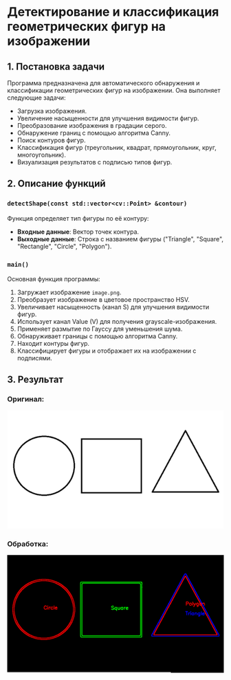 # Детектирование и классификация геометрических фигур на изображении

## 1. Постановка задачи
Программа предназначена для автоматического обнаружения и классификации геометрических фигур на изображении. Она выполняет следующие задачи:
- Загрузка изображения.
- Увеличение насыщенности для улучшения видимости фигур.
- Преобразование изображения в градации серого.
- Обнаружение границ с помощью алгоритма Canny.
- Поиск контуров фигур.
- Классификация фигур (треугольник, квадрат, прямоугольник, круг, многоугольник).
- Визуализация результатов с подписью типов фигур.

## 2. Описание функций

### `detectShape(const std::vector<cv::Point> &contour)`
Функция определяет тип фигуры по её контуру:
- **Входные данные**: Вектор точек контура.
- **Выходные данные**: Строка с названием фигуры ("Triangle", "Square", "Rectangle", "Circle", "Polygon").

### `main()`
Основная функция программы:
1. Загружает изображение `image.png`.
2. Преобразует изображение в цветовое пространство HSV.
3. Увеличивает насыщенность (канал S) для улучшения видимости фигур.
4. Использует канал Value (V) для получения grayscale-изображения.
5. Применяет размытие по Гауссу для уменьшения шума.
6. Обнаруживает границы с помощью алгоритма Canny.
7. Находит контуры фигур.
8. Классифицирует фигуры и отображает их на изображении с подписями.

## 3. Результат
### Оригинал:
![alt text](image.webp)
### Обработка:
![alt text](image-1.png)